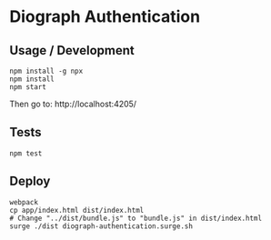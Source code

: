 # Diograph Authentication

## Usage / Development

```
npm install -g npx
npm install
npm start
```
Then go to: http://localhost:4205/


## Tests

```
npm test
```

## Deploy

```
webpack
cp app/index.html dist/index.html
# Change "../dist/bundle.js" to "bundle.js" in dist/index.html
surge ./dist diograph-authentication.surge.sh
```
